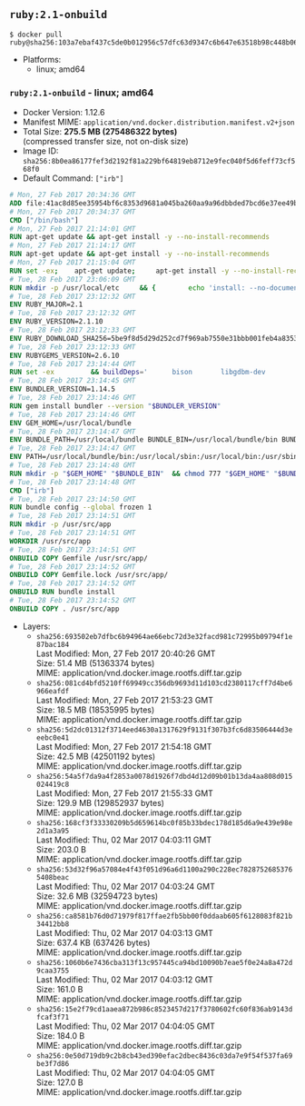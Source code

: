 ## `ruby:2.1-onbuild`

```console
$ docker pull ruby@sha256:103a7ebaf437c5de0b012956c57dfc63d9347c6b647e63518b98c448b06265e1
```

-	Platforms:
	-	linux; amd64

### `ruby:2.1-onbuild` - linux; amd64

-	Docker Version: 1.12.6
-	Manifest MIME: `application/vnd.docker.distribution.manifest.v2+json`
-	Total Size: **275.5 MB (275486322 bytes)**  
	(compressed transfer size, not on-disk size)
-	Image ID: `sha256:8b0ea86177fef3d2192f81a229bf64819eb8712e9fec040f5d6feff73cf568f0`
-	Default Command: `["irb"]`

```dockerfile
# Mon, 27 Feb 2017 20:34:36 GMT
ADD file:41ac8d85ee35954bf6c8353d9681a045ba260aa9a96dbbded7bcd6e37ee49bea in / 
# Mon, 27 Feb 2017 20:34:37 GMT
CMD ["/bin/bash"]
# Mon, 27 Feb 2017 21:14:01 GMT
RUN apt-get update && apt-get install -y --no-install-recommends 		ca-certificates 		curl 		wget 	&& rm -rf /var/lib/apt/lists/*
# Mon, 27 Feb 2017 21:14:17 GMT
RUN apt-get update && apt-get install -y --no-install-recommends 		bzr 		git 		mercurial 		openssh-client 		subversion 				procps 	&& rm -rf /var/lib/apt/lists/*
# Mon, 27 Feb 2017 21:15:04 GMT
RUN set -ex; 	apt-get update; 	apt-get install -y --no-install-recommends 		autoconf 		automake 		bzip2 		file 		g++ 		gcc 		imagemagick 		libbz2-dev 		libc6-dev 		libcurl4-openssl-dev 		libdb-dev 		libevent-dev 		libffi-dev 		libgdbm-dev 		libgeoip-dev 		libglib2.0-dev 		libjpeg-dev 		libkrb5-dev 		liblzma-dev 		libmagickcore-dev 		libmagickwand-dev 		libncurses-dev 		libpng-dev 		libpq-dev 		libreadline-dev 		libsqlite3-dev 		libssl-dev 		libtool 		libwebp-dev 		libxml2-dev 		libxslt-dev 		libyaml-dev 		make 		patch 		xz-utils 		zlib1g-dev 				$( 			if apt-cache show 'default-libmysqlclient-dev' 2>/dev/null | grep -q '^Version:'; then 				echo 'default-libmysqlclient-dev'; 			else 				echo 'libmysqlclient-dev'; 			fi 		) 	; 	rm -rf /var/lib/apt/lists/*
# Tue, 28 Feb 2017 23:06:09 GMT
RUN mkdir -p /usr/local/etc 	&& { 		echo 'install: --no-document'; 		echo 'update: --no-document'; 	} >> /usr/local/etc/gemrc
# Tue, 28 Feb 2017 23:12:32 GMT
ENV RUBY_MAJOR=2.1
# Tue, 28 Feb 2017 23:12:32 GMT
ENV RUBY_VERSION=2.1.10
# Tue, 28 Feb 2017 23:12:33 GMT
ENV RUBY_DOWNLOAD_SHA256=5be9f8d5d29d252cd7f969ab7550e31bbb001feb4a83532301c0dd3b5006e148
# Tue, 28 Feb 2017 23:12:33 GMT
ENV RUBYGEMS_VERSION=2.6.10
# Tue, 28 Feb 2017 23:14:44 GMT
RUN set -ex 		&& buildDeps=' 		bison 		libgdbm-dev 		ruby 	' 	&& apt-get update 	&& apt-get install -y --no-install-recommends $buildDeps 	&& rm -rf /var/lib/apt/lists/* 		&& wget -O ruby.tar.xz "https://cache.ruby-lang.org/pub/ruby/${RUBY_MAJOR%-rc}/ruby-$RUBY_VERSION.tar.xz" 	&& echo "$RUBY_DOWNLOAD_SHA256 *ruby.tar.xz" | sha256sum -c - 		&& mkdir -p /usr/src/ruby 	&& tar -xJf ruby.tar.xz -C /usr/src/ruby --strip-components=1 	&& rm ruby.tar.xz 		&& cd /usr/src/ruby 		&& { 		echo '#define ENABLE_PATH_CHECK 0'; 		echo; 		cat file.c; 	} > file.c.new 	&& mv file.c.new file.c 		&& autoconf 	&& ./configure --disable-install-doc --enable-shared 	&& make -j"$(nproc)" 	&& make install 		&& apt-get purge -y --auto-remove $buildDeps 	&& cd / 	&& rm -r /usr/src/ruby 		&& gem update --system "$RUBYGEMS_VERSION"
# Tue, 28 Feb 2017 23:14:45 GMT
ENV BUNDLER_VERSION=1.14.5
# Tue, 28 Feb 2017 23:14:46 GMT
RUN gem install bundler --version "$BUNDLER_VERSION"
# Tue, 28 Feb 2017 23:14:46 GMT
ENV GEM_HOME=/usr/local/bundle
# Tue, 28 Feb 2017 23:14:47 GMT
ENV BUNDLE_PATH=/usr/local/bundle BUNDLE_BIN=/usr/local/bundle/bin BUNDLE_SILENCE_ROOT_WARNING=1 BUNDLE_APP_CONFIG=/usr/local/bundle
# Tue, 28 Feb 2017 23:14:47 GMT
ENV PATH=/usr/local/bundle/bin:/usr/local/sbin:/usr/local/bin:/usr/sbin:/usr/bin:/sbin:/bin
# Tue, 28 Feb 2017 23:14:48 GMT
RUN mkdir -p "$GEM_HOME" "$BUNDLE_BIN" 	&& chmod 777 "$GEM_HOME" "$BUNDLE_BIN"
# Tue, 28 Feb 2017 23:14:48 GMT
CMD ["irb"]
# Tue, 28 Feb 2017 23:14:50 GMT
RUN bundle config --global frozen 1
# Tue, 28 Feb 2017 23:14:51 GMT
RUN mkdir -p /usr/src/app
# Tue, 28 Feb 2017 23:14:51 GMT
WORKDIR /usr/src/app
# Tue, 28 Feb 2017 23:14:51 GMT
ONBUILD COPY Gemfile /usr/src/app/
# Tue, 28 Feb 2017 23:14:52 GMT
ONBUILD COPY Gemfile.lock /usr/src/app/
# Tue, 28 Feb 2017 23:14:52 GMT
ONBUILD RUN bundle install
# Tue, 28 Feb 2017 23:14:52 GMT
ONBUILD COPY . /usr/src/app
```

-	Layers:
	-	`sha256:693502eb7dfbc6b94964ae66ebc72d3e32facd981c72995b09794f1e87bac184`  
		Last Modified: Mon, 27 Feb 2017 20:40:26 GMT  
		Size: 51.4 MB (51363374 bytes)  
		MIME: application/vnd.docker.image.rootfs.diff.tar.gzip
	-	`sha256:081cd4bfd5210ff69949cc356db9693d11d103cd2380117cff7d4be6966eafdf`  
		Last Modified: Mon, 27 Feb 2017 21:53:23 GMT  
		Size: 18.5 MB (18535995 bytes)  
		MIME: application/vnd.docker.image.rootfs.diff.tar.gzip
	-	`sha256:5d2dc01312f3714eed4630a1317629f9131f307b3fc6d83506444d3eeebc0e41`  
		Last Modified: Mon, 27 Feb 2017 21:54:18 GMT  
		Size: 42.5 MB (42501192 bytes)  
		MIME: application/vnd.docker.image.rootfs.diff.tar.gzip
	-	`sha256:54a5f7da9a4f2853a0078d1926f7dbd4d12d09b01b13da4aa808d015024419c8`  
		Last Modified: Mon, 27 Feb 2017 21:55:33 GMT  
		Size: 129.9 MB (129852937 bytes)  
		MIME: application/vnd.docker.image.rootfs.diff.tar.gzip
	-	`sha256:168cf3f33330209b5d659614bc0f85b33bdec178d185d6a9e439e98e2d1a3a95`  
		Last Modified: Thu, 02 Mar 2017 04:03:11 GMT  
		Size: 203.0 B  
		MIME: application/vnd.docker.image.rootfs.diff.tar.gzip
	-	`sha256:53d32f96a57084e4f43f051d96a6d1100a290c228ec78287526853765408beac`  
		Last Modified: Thu, 02 Mar 2017 04:03:24 GMT  
		Size: 32.6 MB (32594723 bytes)  
		MIME: application/vnd.docker.image.rootfs.diff.tar.gzip
	-	`sha256:ca8581b76d0d71979f817ffae2fb5bb00f0ddaab605f6128083f821b34412bb8`  
		Last Modified: Thu, 02 Mar 2017 04:03:13 GMT  
		Size: 637.4 KB (637426 bytes)  
		MIME: application/vnd.docker.image.rootfs.diff.tar.gzip
	-	`sha256:1060b6e7436cba313f13c957445ca94bd10090b7eae5f0e24a8a472d9caa3755`  
		Last Modified: Thu, 02 Mar 2017 04:03:12 GMT  
		Size: 161.0 B  
		MIME: application/vnd.docker.image.rootfs.diff.tar.gzip
	-	`sha256:15e2f79cd1aaea872b986c8523457d217f3780602fc60f836ab9143dfcaf3f71`  
		Last Modified: Thu, 02 Mar 2017 04:04:05 GMT  
		Size: 184.0 B  
		MIME: application/vnd.docker.image.rootfs.diff.tar.gzip
	-	`sha256:0e50d719db9c2b8cb43ed390efac2dbec8436c03da7e9f54f537fa69be3f7d86`  
		Last Modified: Thu, 02 Mar 2017 04:04:05 GMT  
		Size: 127.0 B  
		MIME: application/vnd.docker.image.rootfs.diff.tar.gzip
